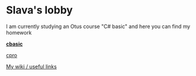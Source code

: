 # Slava's lobby

I am currently studying an Otus course "C# basic" and here you can find my homework

[__cbasic__](./cbasic/index.md)

[cpro](./404.md)

[My wiki / useful links](./wiki.md)

